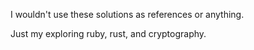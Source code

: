 I wouldn't use these solutions as references or anything.

Just my exploring ruby, rust, and cryptography.

